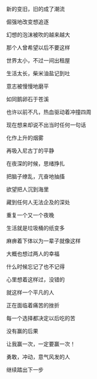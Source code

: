 

新的变旧，旧的成了潮流

倔强地改变想追逐

幻想的泡沫被吹的越来越大

那个人曾希望以后不要这样

世界太小，不过一间出租屋

生活太长，柴米油盐记到吐

意志被慢慢地磨平

如同鹅卵石于苍溪

也许以前不凡，热血驱动着冲撞四周

现在想来却说不出当时任何一句话

化作上升的烟雾

再吸入尼古丁的平静

在夜深的时候，思绪挣扎

把脑子缭乱，亢奋地抽搐

欲望把人沉到海里

藏到任何人无法企及的深处

重复一个又一个夜晚

生活就是垃圾桶的纸变多

麻痹着下体以为一辈子就像这样

大概也想过两人的幸福

什么时候忘记了也不记得

心里想着这样过，没错的

就这样一个平凡的人

正在面临着痛苦的挫折

每一个选择都决定以后吃的苦

没有赢的后果

让我赢一次，一定要赢一次！

勇敢，冲动，意气风发的人

继续踏出下一步
